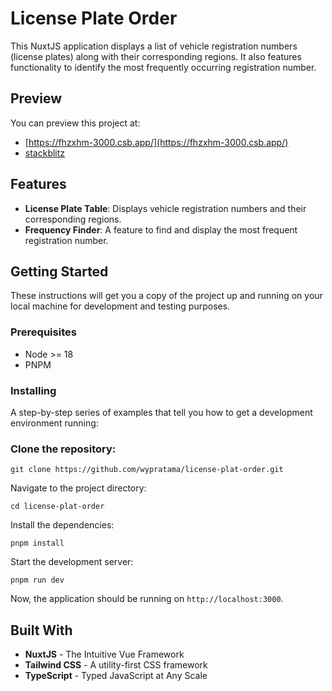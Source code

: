 # License Plate Order

This NuxtJS application displays a list of vehicle registration numbers (license plates) along with their corresponding regions. It also features functionality to identify the most frequently occurring registration number.

## Preview

You can preview this project at:
- [https://fhzxhm-3000.csb.app/](https://fhzxhm-3000.csb.app/)
- [stackblitz](https://stackblitz.com/~/github.com/wypratama/license-plat-order)

## Features

- **License Plate Table**: Displays vehicle registration numbers and their corresponding regions.
- **Frequency Finder**: A feature to find and display the most frequent registration number.

## Getting Started

These instructions will get you a copy of the project up and running on your local machine for development and testing purposes.

### Prerequisites

- Node >= 18
- PNPM

### Installing
A step-by-step series of examples that tell you how to get a development environment running:

### Clone the repository:
```
git clone https://github.com/wypratama/license-plat-order.git
```
Navigate to the project directory:
```
cd license-plat-order
```
Install the dependencies:
```
pnpm install
```
Start the development server:
```
pnpm run dev
```
Now, the application should be running on `http://localhost:3000`.

## Built With
- **NuxtJS** - The Intuitive Vue Framework
- **Tailwind CSS** - A utility-first CSS framework
- **TypeScript** - Typed JavaScript at Any Scale
